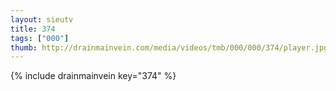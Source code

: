 ```yaml
--- 
layout: sieutv
title: 374
tags: ["000"]
thumb: http://drainmainvein.com/media/videos/tmb/000/000/374/player.jpg
---
```

{% include drainmainvein key="374" %} 
